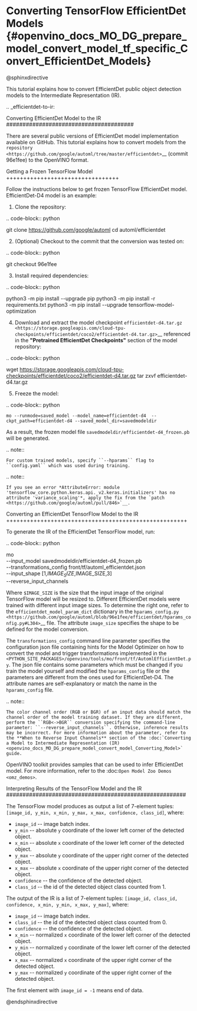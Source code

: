 # Converting TensorFlow EfficientDet Models {#openvino_docs_MO_DG_prepare_model_convert_model_tf_specific_Convert_EfficientDet_Models}

@sphinxdirective

This tutorial explains how to convert EfficientDet public object detection models to the Intermediate Representation (IR).

.. _efficientdet-to-ir:

Converting EfficientDet Model to the IR
#######################################

There are several public versions of EfficientDet model implementation available on GitHub. This tutorial explains how to
convert models from the `repository <https://github.com/google/automl/tree/master/efficientdet>`__  (commit 96e1fee) to the OpenVINO format.

Getting a Frozen TensorFlow Model
+++++++++++++++++++++++++++++++++

Follow the instructions below to get frozen TensorFlow EfficientDet model. EfficientDet-D4 model is an example:

1. Clone the repository:

.. code-block:: python

   git clone https://github.com/google/automl
   cd automl/efficientdet

2. (Optional) Checkout to the commit that the conversion was tested on:

.. code-block:: python

   git checkout 96e1fee

3. Install required dependencies:

.. code-block:: python

   python3 -m pip install --upgrade pip
   python3 -m pip install -r requirements.txt
   python3 -m pip install --upgrade tensorflow-model-optimization

4. Download and extract the model checkpoint `efficientdet-d4.tar.gz <https://storage.googleapis.com/cloud-tpu-checkpoints/efficientdet/coco2/efficientdet-d4.tar.gz>`__
referenced in the **"Pretrained EfficientDet Checkpoints"** section of the model repository:

.. code-block:: python

   wget https://storage.googleapis.com/cloud-tpu-checkpoints/efficientdet/coco2/efficientdet-d4.tar.gz
   tar zxvf efficientdet-d4.tar.gz

5. Freeze the model:

.. code-block:: python

    mo --runmode=saved_model --model_name=efficientdet-d4  --ckpt_path=efficientdet-d4 --saved_model_dir=savedmodeldir

As a result, the frozen model file ``savedmodeldir/efficientdet-d4_frozen.pb`` will be generated.

.. note::

    For custom trained models, specify ``--hparams`` flag to ``config.yaml`` which was used during training.

.. note::

    If you see an error *AttributeError: module 'tensorflow_core.python.keras.api._v2.keras.initializers' has no attribute 'variance_scaling'*, apply the fix from the `patch <https://github.com/google/automl/pull/846>`__.

Converting an EfficientDet TensorFlow Model to the IR
+++++++++++++++++++++++++++++++++++++++++++++++++++++

To generate the IR of the EfficientDet TensorFlow model, run:

.. code-block:: python

   mo \
   --input_model savedmodeldir/efficientdet-d4_frozen.pb \
   --transformations_config front/tf/automl_efficientdet.json \
   --input_shape [1,$IMAGE_SIZE,$IMAGE_SIZE,3] \
   --reverse_input_channels


Where ``$IMAGE_SIZE`` is the size that the input image of the original TensorFlow model will be resized to. Different
EfficientDet models were trained with different input image sizes. To determine the right one, refer to the ``efficientdet_model_param_dict``
dictionary in the `hparams_config.py <https://github.com/google/automl/blob/96e1fee/efficientdet/hparams_config.py#L304>`__ file.
The attribute ``image_size`` specifies the shape to be defined for the model conversion.

The ``transformations_config`` command line parameter specifies the configuration json file containing hints for the Model Optimizer on how to convert the model and trigger transformations implemented in the ``<PYTHON_SITE_PACKAGES>/openvino/tools/mo/front/tf/AutomlEfficientDet.py``. The json file contains some parameters which must be changed if you
train the model yourself and modified the ``hparams_config`` file or the parameters are different from the ones used for EfficientDet-D4.
The attribute names are self-explanatory or match the name in the ``hparams_config`` file.

.. note::

    The color channel order (RGB or BGR) of an input data should match the channel order of the model training dataset. If they are different, perform the ``RGB<->BGR`` conversion specifying the command-line parameter: ``--reverse_input_channels``. Otherwise, inference results may be incorrect. For more information about the parameter, refer to the **When to Reverse Input Channels** section of the :doc:`Converting a Model to Intermediate Representation (IR) <openvino_docs_MO_DG_prepare_model_convert_model_Converting_Model>` guide.

OpenVINO toolkit provides samples that can be used to infer EfficientDet model. 
For more information, refer to the :doc:`Open Model Zoo Demos <omz_demos>`.

Interpreting Results of the TensorFlow Model and the IR
#######################################################

The TensorFlow model produces as output a list of 7-element tuples: ``[image_id, y_min, x_min, y_max, x_max, confidence, class_id]``, where:

* ``image_id`` -- image batch index.
* ``y_min`` -- absolute ``y`` coordinate of the lower left corner of the detected object.
* ``x_min`` -- absolute ``x`` coordinate of the lower left corner of the detected object.
* ``y_max`` -- absolute ``y`` coordinate of the upper right corner of the detected object.
* ``x_max`` -- absolute ``x`` coordinate of the upper right corner of the detected object.
* ``confidence`` -- the confidence of the detected object.
* ``class_id`` -- the id of the detected object class counted from 1.

The output of the IR is a list of 7-element tuples: ``[image_id, class_id, confidence, x_min, y_min, x_max, y_max]``, where:

* ``image_id`` -- image batch index.
* ``class_id`` -- the id of the detected object class counted from 0.
* ``confidence`` -- the confidence of the detected object.
* ``x_min`` -- normalized ``x`` coordinate of the lower left corner of the detected object.
* ``y_min`` -- normalized ``y`` coordinate of the lower left corner of the detected object.
* ``x_max`` -- normalized ``x`` coordinate of the upper right corner of the detected object.
* ``y_max`` -- normalized ``y`` coordinate of the upper right corner of the detected object.

The first element with ``image_id = -1`` means end of data.


@endsphinxdirective

